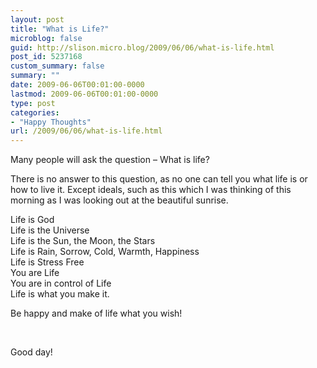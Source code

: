 ```yaml
---
layout: post
title: "What is Life?"
microblog: false
guid: http://slison.micro.blog/2009/06/06/what-is-life.html
post_id: 5237168
custom_summary: false
summary: ""
date: 2009-06-06T00:01:00-0000
lastmod: 2009-06-06T00:01:00-0000
type: post
categories:
- "Happy Thoughts"
url: /2009/06/06/what-is-life.html
---
```

<p>Many people will ask the question – What is life?</p>  <p>There is no answer to this question, as no one can tell you what life is or how to live it. Except ideals, such as this which I was thinking of this morning as I was looking out at the beautiful sunrise.</p>  <p>Life is God   <br>Life is the Universe    <br>Life is the Sun, the Moon, the Stars    <br>Life is Rain, Sorrow, Cold, Warmth, Happiness    <br>Life is Stress Free    <br>You are Life    <br>You are in control of Life    <br>Life is what you make it.</p>  <p>Be happy and make of life what you wish!</p>  <p> </p>  <p>Good day!</p>  <div class="blogger-post-footer"><img width="1" height="1" src="" alt=""></div>
